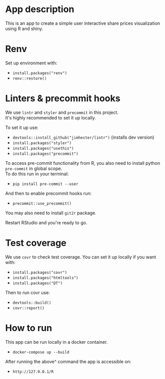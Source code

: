 # App description
This is an app to create a simple user interactive share prices visualization using R and shiny.

# Renv
Set up environment with:
- `install.packages("renv")`
- `renv::restore()`

# Linters & precommit hooks
We use `lintr` and `styler` and `precommit` in this project. <br>
It's highly recommended to set it up locally.

To set it up use:
- `devtools::install_github("jimhester/lintr")` (installs dev version)
- `install.packages("styler")`
- `install.packages("usethis")`
- `install.packages("precommit")`

To access pre-commit functionality from R, you also need to install python `pre-commit` in global scope.<br>
To do this run in your terminal:
- `pip install pre-commit --user`

And then to enable precommit hooks run:
- `precommit::use_precommit()`

You may also need to install `git2r` package. 

Restart RStudio and you're ready to go.

# Test coverage
We use `covr` to check test coverage.
You can set it up locally if you want with:
- `install.packages("covr")`
- `install.packages("htmltools")`
- `install.packages("DT")`

Then to run covr use:
- `devtools::build()`
- `covr::report()`

# How to run
This app can be run locally in a docker container.
- `docker-compose up --build`

After running the above^ command the app is accessible on:
- `http://127.0.0.1/R`
